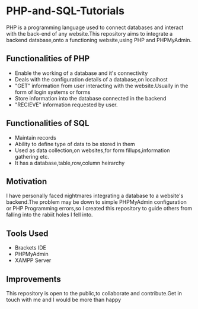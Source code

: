 # PHP-and-SQL-Tutorials

PHP is a programming language used to connect databases and interact with the back-end of any website.This repository aims to integrate a backend database,onto a functioning website,using PHP and PHPMyAdmin.

## Functionalities of PHP
- Enable the working of a database and it's connectivity
- Deals with the configuration details of a database,on localhost
- "GET" information from user interacting with the website.Usually in the form of login systems or forms
- Store information into the database connected in the backend
- "RECIEVE" information requested by user.

## Functionalities of SQL
- Maintain records
- Ability to define type of data to be stored in them
- Used as data collection,on websites,for form fillups,information gathering etc.
- It has a database,table,row,column heirarchy

## Motivation

I have personally faced nightmares integrating a database to a website's backend.The problem may be down to simple PHPMyAdmin configuration or PHP Programming errors,so I created this repository to guide others from falling into the rabiit holes I fell into.

## Tools Used

- Brackets IDE
- PHPMyAdmin
- XAMPP Server

## Improvements

This repository is open to the public,to collaborate and contribute.Get in touch with me and I would be more than happy

